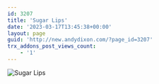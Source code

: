 ```yaml
---
id: 3207
title: 'Sugar Lips'
date: '2023-03-17T13:45:38+00:00'
layout: page
guid: 'http://new.andydixon.com/?page_id=3207'
trx_addons_post_views_count:
    - '1'
---
```


![Sugar Lips](https://i0.wp.com/assets.g8x2.ldn.idrivee2-23.com/posters/Sugar%20Lips%2001.jpg?w=1200&ssl=1 "Sugar Lips")
